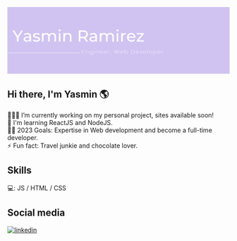 
![Header](./yasmin_github_header.png)
## Hi there, I'm Yasmin 🌎
👩🏻‍💻 I’m currently working on my personal project, sites available soon! <br />
🌱 I'm learning ReactJS and NodeJS.<br />
🤞🏻  2023 Goals: Expertise in Web development and become a full-time developer.<br />
⚡ Fun fact: Travel junkie and chocolate lover.<br />

## Skills 
💻: JS / HTML / CSS

## Social media
[<img src='https://cdn.jsdelivr.net/npm/simple-icons@3.0.1/icons/linkedin.svg' alt='linkedin' height='20'>](https://www.linkedin.com/in/yasmín-ramírez-7153961a7/)  

